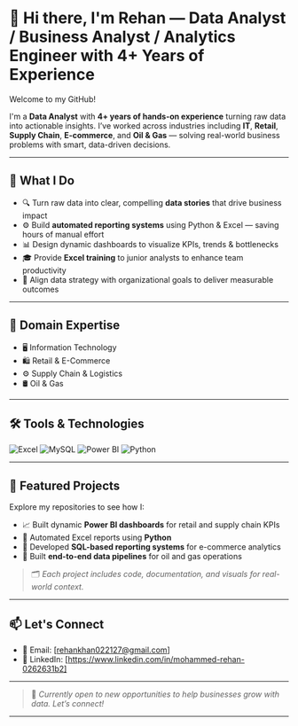 # 👋 Hi there, I'm Rehan — Data Analyst / Business Analyst / Analytics Engineer with 4+ Years of Experience

Welcome to my GitHub!

I'm a **Data Analyst** with **4+ years of hands-on experience** turning raw data into actionable insights. I’ve worked across industries including **IT**, **Retail**, **Supply Chain**, **E-commerce**, and **Oil & Gas** — solving real-world business problems with smart, data-driven decisions.

---

## 🧠 What I Do

- 🔍 Turn raw data into clear, compelling **data stories** that drive business impact  
- ⚙️ Build **automated reporting systems** using Python & Excel — saving hours of manual effort  
- 📊 Design dynamic dashboards to visualize KPIs, trends & bottlenecks  
- 🎓 Provide **Excel training** to junior analysts to enhance team productivity  
- 🎯 Align data strategy with organizational goals to deliver measurable outcomes  

---

## 💼 Domain Expertise

- 🖥️ Information Technology  
- 🛍️ Retail & E-Commerce  
- ⚙️ Supply Chain & Logistics  
- 🛢️ Oil & Gas  

---

## 🛠️ Tools & Technologies

<p align="left">
  <img src="https://img.shields.io/badge/Excel-217346?style=for-the-badge&logo=microsoft-excel&logoColor=white" alt="Excel" />
  <img src="https://img.shields.io/badge/MySQL-005C84?style=for-the-badge&logo=mysql&logoColor=white" alt="MySQL" />
  <img src="https://img.shields.io/badge/Power%20BI-F2C811?style=for-the-badge&logo=powerbi&logoColor=black" alt="Power BI" />
  <img src="https://img.shields.io/badge/Python-3776AB?style=for-the-badge&logo=python&logoColor=white" alt="Python" />
</p>

---

## 📂 Featured Projects

Explore my repositories to see how I:

- 📈 Built dynamic **Power BI dashboards** for retail and supply chain KPIs  
- 🐍 Automated Excel reports using **Python**  
- 🧾 Developed **SQL-based reporting systems** for e-commerce analytics  
- 🔄 Built **end-to-end data pipelines** for oil and gas operations  

> 🗂️ *Each project includes code, documentation, and visuals for real-world context.*

---

## 📫 Let's Connect

- 📧 Email: [rehankhan022127@gmail.com]  
- 💼 LinkedIn: [https://www.linkedin.com/in/mohammed-rehan-0262631b2]    

---

> 🚀 *Currently open to new opportunities to help businesses grow with data. Let’s connect!*

---
